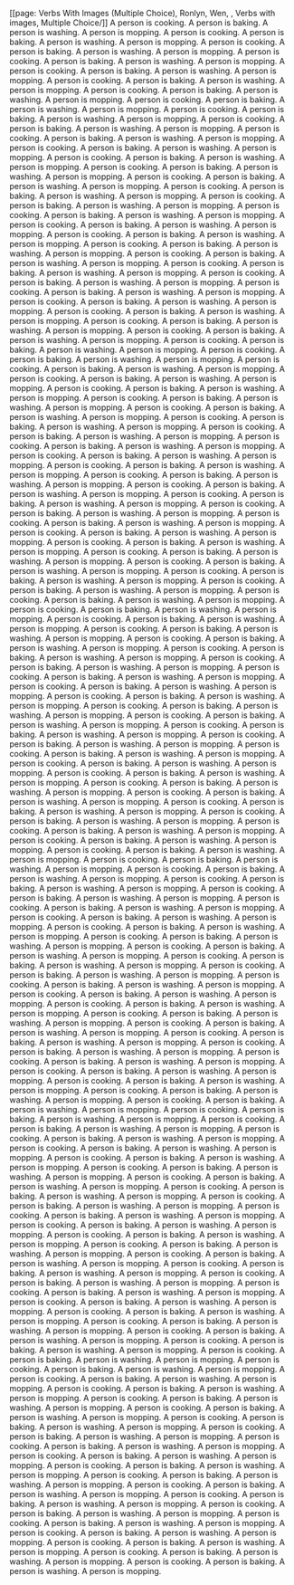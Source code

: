 [[page: Verbs With Images (Multiple Choice), Ronlyn, Wen, , Verbs with images, Multiple Choice/]]
A person is cooking.
A person is baking.
A person is washing.
A person is mopping.
A person is cooking.
A person is baking.
A person is washing.
A person is mopping.
A person is cooking.
A person is baking.
A person is washing.
A person is mopping.
A person is cooking.
A person is baking.
A person is washing.
A person is mopping.
A person is cooking.
A person is baking.
A person is washing.
A person is mopping.
A person is cooking.
A person is baking.
A person is washing.
A person is mopping.
A person is cooking.
A person is baking.
A person is washing.
A person is mopping.
A person is cooking.
A person is baking.
A person is washing.
A person is mopping.
A person is cooking.
A person is baking.
A person is washing.
A person is mopping.
A person is cooking.
A person is baking.
A person is washing.
A person is mopping.
A person is cooking.
A person is baking.
A person is washing.
A person is mopping.
A person is cooking.
A person is baking.
A person is washing.
A person is mopping.
A person is cooking.
A person is baking.
A person is washing.
A person is mopping.
A person is cooking.
A person is baking.
A person is washing.
A person is mopping.
A person is cooking.
A person is baking.
A person is washing.
A person is mopping.
A person is cooking.
A person is baking.
A person is washing.
A person is mopping.
A person is cooking.
A person is baking.
A person is washing.
A person is mopping.
A person is cooking.
A person is baking.
A person is washing.
A person is mopping.
A person is cooking.
A person is baking.
A person is washing.
A person is mopping.
A person is cooking.
A person is baking.
A person is washing.
A person is mopping.
A person is cooking.
A person is baking.
A person is washing.
A person is mopping.
A person is cooking.
A person is baking.
A person is washing.
A person is mopping.
A person is cooking.
A person is baking.
A person is washing.
A person is mopping.
A person is cooking.
A person is baking.
A person is washing.
A person is mopping.
A person is cooking.
A person is baking.
A person is washing.
A person is mopping.
A person is cooking.
A person is baking.
A person is washing.
A person is mopping.
A person is cooking.
A person is baking.
A person is washing.
A person is mopping.
A person is cooking.
A person is baking.
A person is washing.
A person is mopping.
A person is cooking.
A person is baking.
A person is washing.
A person is mopping.
A person is cooking.
A person is baking.
A person is washing.
A person is mopping.
A person is cooking.
A person is baking.
A person is washing.
A person is mopping.
A person is cooking.
A person is baking.
A person is washing.
A person is mopping.
A person is cooking.
A person is baking.
A person is washing.
A person is mopping.
A person is cooking.
A person is baking.
A person is washing.
A person is mopping.
A person is cooking.
A person is baking.
A person is washing.
A person is mopping.
A person is cooking.
A person is baking.
A person is washing.
A person is mopping.
A person is cooking.
A person is baking.
A person is washing.
A person is mopping.
A person is cooking.
A person is baking.
A person is washing.
A person is mopping.
A person is cooking.
A person is baking.
A person is washing.
A person is mopping.
A person is cooking.
A person is baking.
A person is washing.
A person is mopping.
A person is cooking.
A person is baking.
A person is washing.
A person is mopping.
A person is cooking.
A person is baking.
A person is washing.
A person is mopping.
A person is cooking.
A person is baking.
A person is washing.
A person is mopping.
A person is cooking.
A person is baking.
A person is washing.
A person is mopping.
A person is cooking.
A person is baking.
A person is washing.
A person is mopping.
A person is cooking.
A person is baking.
A person is washing.
A person is mopping.
A person is cooking.
A person is baking.
A person is washing.
A person is mopping.
A person is cooking.
A person is baking.
A person is washing.
A person is mopping.
A person is cooking.
A person is baking.
A person is washing.
A person is mopping.
A person is cooking.
A person is baking.
A person is washing.
A person is mopping.
A person is cooking.
A person is baking.
A person is washing.
A person is mopping.
A person is cooking.
A person is baking.
A person is washing.
A person is mopping.
A person is cooking.
A person is baking.
A person is washing.
A person is mopping.
A person is cooking.
A person is baking.
A person is washing.
A person is mopping.
A person is cooking.
A person is baking.
A person is washing.
A person is mopping.
A person is cooking.
A person is baking.
A person is washing.
A person is mopping.
A person is cooking.
A person is baking.
A person is washing.
A person is mopping.
A person is cooking.
A person is baking.
A person is washing.
A person is mopping.
A person is cooking.
A person is baking.
A person is washing.
A person is mopping.
A person is cooking.
A person is baking.
A person is washing.
A person is mopping.
A person is cooking.
A person is baking.
A person is washing.
A person is mopping.
A person is cooking.
A person is baking.
A person is washing.
A person is mopping.
A person is cooking.
A person is baking.
A person is washing.
A person is mopping.
A person is cooking.
A person is baking.
A person is washing.
A person is mopping.
A person is cooking.
A person is baking.
A person is washing.
A person is mopping.
A person is cooking.
A person is baking.
A person is washing.
A person is mopping.
A person is cooking.
A person is baking.
A person is washing.
A person is mopping.
A person is cooking.
A person is baking.
A person is washing.
A person is mopping.
A person is cooking.
A person is baking.
A person is washing.
A person is mopping.
A person is cooking.
A person is baking.
A person is washing.
A person is mopping.
A person is cooking.
A person is baking.
A person is washing.
A person is mopping.
A person is cooking.
A person is baking.
A person is washing.
A person is mopping.
A person is cooking.
A person is baking.
A person is washing.
A person is mopping.
A person is cooking.
A person is baking.
A person is washing.
A person is mopping.
A person is cooking.
A person is baking.
A person is washing.
A person is mopping.
A person is cooking.
A person is baking.
A person is washing.
A person is mopping.
A person is cooking.
A person is baking.
A person is washing.
A person is mopping.
A person is cooking.
A person is baking.
A person is washing.
A person is mopping.
A person is cooking.
A person is baking.
A person is washing.
A person is mopping.
A person is cooking.
A person is baking.
A person is washing.
A person is mopping.
A person is cooking.
A person is baking.
A person is washing.
A person is mopping.
A person is cooking.
A person is baking.
A person is washing.
A person is mopping.
A person is cooking.
A person is baking.
A person is washing.
A person is mopping.
A person is cooking.
A person is baking.
A person is washing.
A person is mopping.
A person is cooking.
A person is baking.
A person is washing.
A person is mopping.
A person is cooking.
A person is baking.
A person is washing.
A person is mopping.
A person is cooking.
A person is baking.
A person is washing.
A person is mopping.
A person is cooking.
A person is baking.
A person is washing.
A person is mopping.
A person is cooking.
A person is baking.
A person is washing.
A person is mopping.
A person is cooking.
A person is baking.
A person is washing.
A person is mopping.
A person is cooking.
A person is baking.
A person is washing.
A person is mopping.
A person is cooking.
A person is baking.
A person is washing.
A person is mopping.
A person is cooking.
A person is baking.
A person is washing.
A person is mopping.
A person is cooking.
A person is baking.
A person is washing.
A person is mopping.
A person is cooking.
A person is baking.
A person is washing.
A person is mopping.
A person is cooking.
A person is baking.
A person is washing.
A person is mopping.
A person is cooking.
A person is baking.
A person is washing.
A person is mopping.
A person is cooking.
A person is baking.
A person is washing.
A person is mopping.
A person is cooking.
A person is baking.
A person is washing.
A person is mopping.
A person is cooking.
A person is baking.
A person is washing.
A person is mopping.
A person is cooking.
A person is baking.
A person is washing.
A person is mopping.
A person is cooking.
A person is baking.
A person is washing.
A person is mopping.
A person is cooking.
A person is baking.
A person is washing.
A person is mopping.
A person is cooking.
A person is baking.
A person is washing.
A person is mopping.
A person is cooking.
A person is baking.
A person is washing.
A person is mopping.
A person is cooking.
A person is baking.
A person is washing.
A person is mopping.
A person is cooking.
A person is baking.
A person is washing.
A person is mopping.
A person is cooking.
A person is baking.
A person is washing.
A person is mopping.
A person is cooking.
A person is baking.
A person is washing.
A person is mopping.
A person is cooking.
A person is baking.
A person is washing.
A person is mopping.
A person is cooking.
A person is baking.
A person is washing.
A person is mopping.
A person is cooking.
A person is baking.
A person is washing.
A person is mopping.
A person is cooking.
A person is baking.
A person is washing.
A person is mopping.
A person is cooking.
A person is baking.
A person is washing.
A person is mopping.
A person is cooking.
A person is baking.
A person is washing.
A person is mopping.
A person is cooking.
A person is baking.
A person is washing.
A person is mopping.
A person is cooking.
A person is baking.
A person is washing.
A person is mopping.
A person is cooking.
A person is baking.
A person is washing.
A person is mopping.
A person is cooking.
A person is baking.
A person is washing.
A person is mopping.
A person is cooking.
A person is baking.
A person is washing.
A person is mopping.
A person is cooking.
A person is baking.
A person is washing.
A person is mopping.
A person is cooking.
A person is baking.
A person is washing.
A person is mopping.
A person is cooking.
A person is baking.
A person is washing.
A person is mopping.
A person is cooking.
A person is baking.
A person is washing.
A person is mopping.
A person is cooking.
A person is baking.
A person is washing.
A person is mopping.
A person is cooking.
A person is baking.
A person is washing.
A person is mopping.
A person is cooking.
A person is baking.
A person is washing.
A person is mopping.
A person is cooking.
A person is baking.
A person is washing.
A person is mopping.
A person is cooking.
A person is baking.
A person is washing.
A person is mopping.
A person is cooking.
A person is baking.
A person is washing.
A person is mopping.
A person is cooking.
A person is baking.
A person is washing.
A person is mopping.
A person is cooking.
A person is baking.
A person is washing.
A person is mopping.
A person is cooking.
A person is baking.
A person is washing.
A person is mopping.
A person is cooking.
A person is baking.
A person is washing.
A person is mopping.
A person is cooking.
A person is baking.
A person is washing.
A person is mopping.
A person is cooking.
A person is baking.
A person is washing.
A person is mopping.
A person is cooking.
A person is baking.
A person is washing.
A person is mopping.
A person is cooking.
A person is baking.
A person is washing.
A person is mopping.
A person is cooking.
A person is baking.
A person is washing.
A person is mopping.
A person is cooking.
A person is baking.
A person is washing.
A person is mopping.
A person is cooking.
A person is baking.
A person is washing.
A person is mopping.